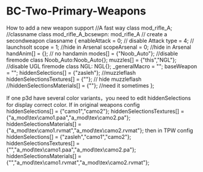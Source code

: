 # BC-Two-Primary-Weapons

How to add a new weapon support
  //A fast way
class mod_rifle_A; //classname
class mod_rifle_A_bcsewpn: mod_rifle_A // create a secondweapon classname
{
 enableAttack = 0;  // disable Attack
 type = 4;  // launchsolt
 scope = 1; //hide in Arsenal
 scopeArsenal = 0; //hide in Arsenal
 handAnim[] = {}; // no handamin
 modes[] = {"Noob_Auto"};  //disable firemode
 class Noob_Auto:Noob_Auto{};
 muzzles[] = {"this","NGL"}; //disable UGL firemode
 class NGL: NGL{};
 _generalMacro = "";
 baseWeapon = "";
 hiddenSelections[] = {"zasleh"};  //muzzleflash
 hiddenSelectionsTextures[] =  {""}; // hide muzzleflash
 //hiddenSelectionsMaterials[] = {""}; //need it sometimes
};
    
  
  If one p3d have several color variants，you need to edit hiddenSelections for display correct color.
  If in original weapons config   
  hiddenSelections[] = {"camo1","camo2"};
  hiddenSelectionsTextures[] = {"a_mod\tex\camo1.paa","a_mod\tex\camo2.pa"};
  hiddenSelectionsMaterials[] = {"a_mod\tex\camo1.rvmat","a_mod\tex\camo2.rvmat"};
  then in TPW config
  hiddenSelections[] = {"zasleh","camo1","camo2"};
  hiddenSelectionsTextures[] = {"","a_mod\tex\camo1.paa","a_mod\tex\camo2.pa"};
  hiddenSelectionsMaterials[] = {"","a_mod\tex\camo1.rvmat","a_mod\tex\camo2.rvmat"};
	
